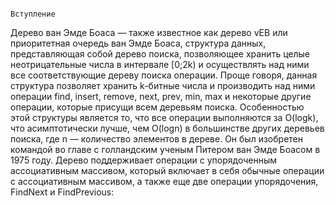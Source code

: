 
                                                                              Вступление
Дерево ван Эмде Боаса — также известное как дерево vEB или приоритетная очередь ван Эмде Боаса, структура данных, представляющая собой дерево поиска, позволяющее хранить целые неотрицательные числа в интервале [0;2k) и осуществлять над ними все соответствующие дереву поиска операции.
Проще говоря, данная структура позволяет хранить k-битные числа и производить над ними операции find, insert, remove, next, prev, min, max и некоторые другие операции, которые присущи всем деревьям поиска.
Особенностью этой структуры является то, что все операции выполняются за O(logk), что асимптотически лучше, чем O(logn) в большинстве других деревьев поиска, где n — количество элементов в дереве. Он был изобретен командой во главе с голландским ученым Питером ван Эмде Боасом в 1975 году.
Дерево поддерживает операции с упорядоченным ассоциативным массивом, который включает в себя обычные операции с ассоциативным массивом, а также еще две операции упорядочения, FindNext и FindPrevious:
                               
